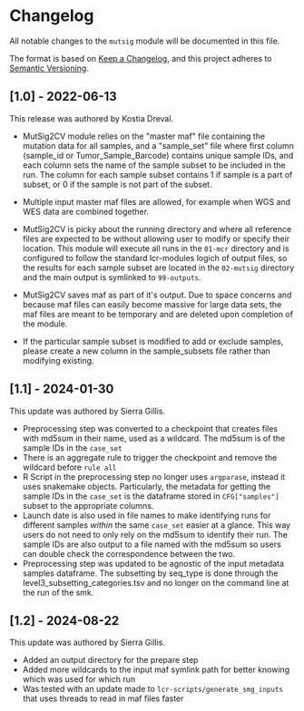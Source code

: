 # Changelog

All notable changes to the `mutsig` module will be documented in this file.

The format is based on [Keep a Changelog](https://keepachangelog.com/en/1.0.0/),
and this project adheres to [Semantic Versioning](https://semver.org/spec/v2.0.0.html).

## [1.0] - 2022-06-13

This release was authored by Kostia Dreval.

- MutSig2CV module relies on the "master maf" file containing the mutation data for all samples,
and a "sample_set" file where first column (sample_id or Tumor_Sample_Barcode) contains unique sample IDs,
and each column sets the name of the sample subset to be included in the run. The column for each
sample subset contains 1 if sample is a part of subset, or 0 if the sample is not part of the subset.

- Multiple input master maf files are allowed, for example when WGS and WES data are combined together.

- MutSig2CV is picky about the running directory and where all reference files are expected to be without
allowing user to modify or specify their location. This module will execute all runs in the `01-mcr` directory
and is configured to follow the standard lcr-modules logich of output files, so the results for each sample subset
are located in the `02-mutsig` directory and the main output is symlinked to `99-outputs`.

- MutSig2CV saves maf as part of it's output. Due to space concerns and because maf files can easily become massive
for large data sets, the maf files are meant to be temporary and are deleted upon completion of the module.

- If the particular sample subset is modified to add or exclude samples, please create a new column in the
sample_subsets file rather than modifying existing.

## [1.1] - 2024-01-30

This update was authored by Sierra Gillis.

- Preprocessing step was converted to a checkpoint that creates files with md5sum in their name, used as a wildcard. The md5sum is of the sample IDs in the `case_set`
- There is an aggregate rule to trigger the checkpoint and remove the wildcard before `rule all`
- R Script in the preprocessing step no longer uses `argparase`, instead it uses snakemake objects. Particularly, the metadata for getting the sample IDs in the `case_set` is the dataframe stored in `CFG["samples"]` subset to the appropriate columns.
- Launch date is also used in file names to make identifying runs for different samples *within* the same `case_set` easier at a glance. This way users do not need to only rely on the md5sum to identify their run. The sample IDs are also output to a file named with the md5sum so users can double check the correspondence between the two.
- Preprocessing step was updated to be agnostic of the input metadata samples dataframe. The subsetting by seq_type is done through the level3_subsetting_categories.tsv and no longer on the command line at the run of the smk.

## [1.2] - 2024-08-22

This update was authored by Sierra Gillis.

- Added an output directory for the prepare step
- Added more wildcards to the input maf symlink path for better knowing which was used for which run
- Was tested with an update made to `lcr-scripts/generate_smg_inputs` that uses threads to read in maf files faster